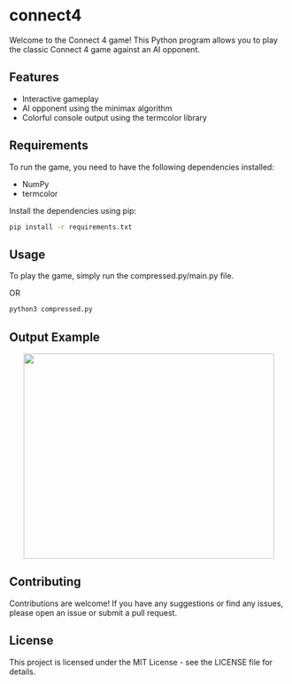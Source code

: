 # connect4
Welcome to the Connect 4 game! This Python program allows you to play the classic Connect 4 game against an AI opponent.

## Features
- Interactive gameplay
- AI opponent using the minimax algorithm
- Colorful console output using the termcolor library

## Requirements
To run the game, you need to have the following dependencies installed:
- NumPy
- termcolor

Install the dependencies using pip:

```bash
pip install -r requirements.txt
```

## Usage
To play the game, simply run the compressed.py/main.py file.

OR

```bash
python3 compressed.py
```

## Output Example

<p align="center">
  <img src="https://media.discordapp.net/attachments/1158938715029241856/1210410752486416445/e278c1b1-e9c9-4e21-9db5-0905b68d47cd.png?ex=65ea75db&is=65d800db&hm=9fa73346a8cc151b835b0ebcf0010402e919a5606e1beea19b39e0af8c8b329d&=&format=webp&quality=lossless&width=578&height=473" width="453" height="370">
</p>

## Contributing
Contributions are welcome! If you have any suggestions or find any issues, please open an issue or submit a pull request.

## License
This project is licensed under the MIT License - see the LICENSE file for details.
